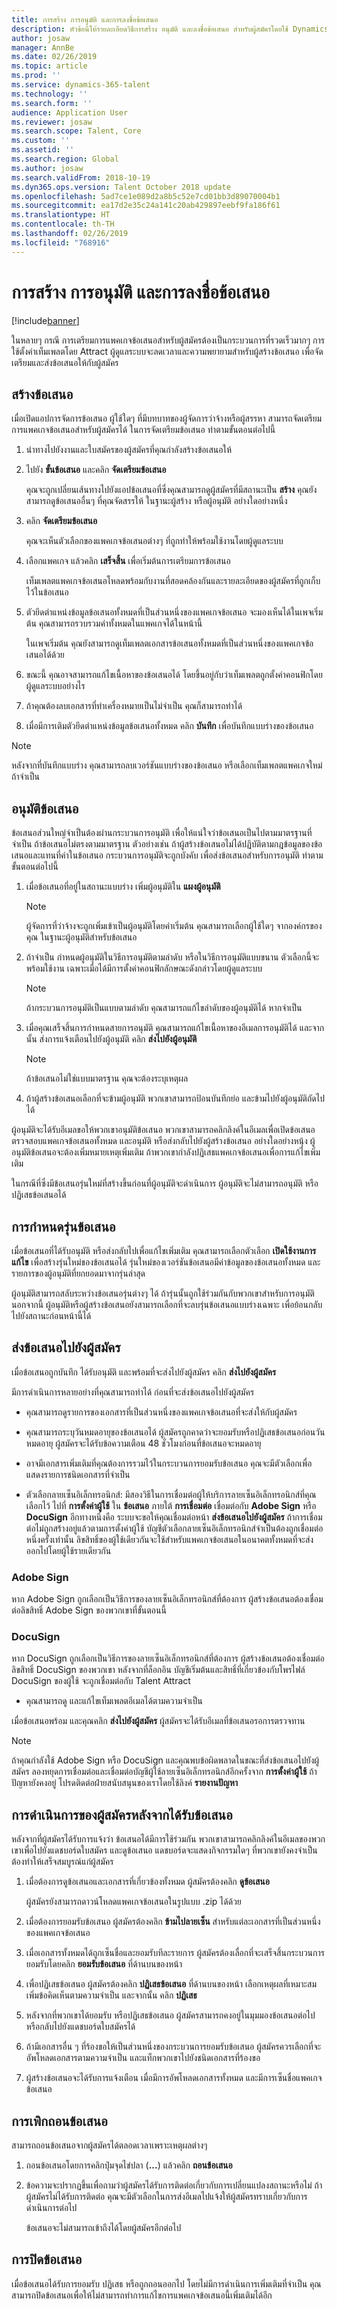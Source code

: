 ```yaml
---
title: การสร้าง การอนุมัติ และการลงชื่อข้อเสนอ
description: หัวข้อนี้ให้รายละเอียดวิธีการสร้าง อนุมัติ และลงชื่อข้อเสนอ สำหรับผู้สมัครโดยใช้ Dynamics 365 for Talent
author: josaw
manager: AnnBe
ms.date: 02/26/2019
ms.topic: article
ms.prod: ''
ms.service: dynamics-365-talent
ms.technology: ''
ms.search.form: ''
audience: Application User
ms.reviewer: josaw
ms.search.scope: Talent, Core
ms.custom: ''
ms.assetid: ''
ms.search.region: Global
ms.author: josaw
ms.search.validFrom: 2018-10-19
ms.dyn365.ops.version: Talent October 2018 update
ms.openlocfilehash: 5ad7ce1e089d2a8b5c52e7cd01bb3d89070004b1
ms.sourcegitcommit: ea17d2e35c24a141c20ab429897eebf9fa186f61
ms.translationtype: HT
ms.contentlocale: th-TH
ms.lasthandoff: 02/26/2019
ms.locfileid: "768916"
---
```

# <a name="creating-approving-and-signing-offers"></a>การสร้าง การอนุมัติ และการลงชื่อข้อเสนอ

[!include[banner](../includes/banner.md)]

ในหลายๆ กรณี การเตรียมการแพคเกจข้อเสนอสำหรับผู้สมัครต้องเป็นกระบวนการที่รวดเร็วมากๆ
การใช้ตั้งค่าเท็มเพลตโดย Attract ผู้ดูแลระบบจะลดเวลาและความพยายามสำหรับผู้สร้างข้อเสนอ เพื่อจัดเตรียมและส่งข้อเสนอให้กับผู้สมัคร

## <a name="create-an-offer"></a>สร้างข้อเสนอ

เมื่อเปิดแอปการจัดการข้อเสนอ ผู้ใช้ใดๆ ที่มีบทบาทของผู้จัดการว่าจ้างหรือผู้สรรหา สามารถจัดเตรียมการแพคเกจข้อเสนอสำหรับผู้สมัครได้ ในการจัดเตรียมข้อเสนอ ทำตามขั้นตอนต่อไปนี้

1.  นำทางไปยังงานและใบสมัครของผู้สมัครที่คุณกำลังสร้างข้อเสนอให้

1.  ไปยัง **ขั้นข้อเสนอ** และคลิก **จัดเตรียมข้อเสนอ**

    คุณจะถูกเปลี่ยนเส้นทางไปยังแอปข้อเสนอที่ซึ่งคุณสามารถดูผู้สมัครที่มีสถานะเป็น **สร้าง** คุณยังสามารถดูข้อเสนออื่นๆ ที่คุณจัดสรรให้ ในฐานะผู้สร้าง หรือผู้อนุมัติ อย่างใดอย่างหนึ่ง

1.  คลิก **จัดเตรียมข้อเสนอ** 
    
    คุณจะเห็นตัวเลือกของแพคเกจข้อเสนอต่างๆ ที่ถูกทำให้พร้อมใช้งานโดยผู้ดูแลระบบ

1.  เลือกแพคเกจ แล้วคลิก **เสร็จสิ้น** เพื่อเริ่มต้นการเตรียมการข้อเสนอ

    เท็มเพลตแพคเกจข้อเสนอโหลดพร้อมกับงานที่สอดคล้องกันและรายละเอียดของผู้สมัครที่ถูกเก็บไว้ในข้อเสนอ

1.  ตัวยึดตำแหน่งข้อมูลข้อเสนอทั้งหมดที่เป็นส่วนหนึ่งของแพคเกจข้อเสนอ จะมองเห็นได้ในเพจเริ่มต้น คุณสามารถรวบรวมค่าทั้งหมดในแพคเกจได้ในหน้านี้

    ในเพจเริ่มต้น คุณยังสามารถดูเท็มเพลตเอกสารข้อเสนอทั้งหมดที่เป็นส่วนหนึ่งของแพคเกจข้อเสนอได้ด้วย

1.  ขณะนี้ คุณอาจสามารถแก้ไขเนื้อหาของข้อเสนอได้ โดยขึ้นอยู่กับว่าเท็มเพลตถูกตั้งค่าคอนฟิกโดยผู้ดูแลระบบอย่างไร

1.  ถ้าคุณต้องลบเอกสารที่ทำเครื่องหมายเป็นไม่จำเป็น คุณก็สามารถทำได้

1. เมื่อมีการเติมตัวยึดตำแหน่งข้อมูลข้อเสนอทั้งหมด คลิก **บันทึก** เพื่อบันทึกแบบร่างของข้อเสนอ

>[!NOTE]
> หลังจากที่บันทึกแบบร่าง คุณสามารถลบเวอร์ชันแบบร่างของข้อเสนอ หรือเลือกเท็มเพลตแพคเกจใหม่ ถ้าจำเป็น


## <a name="approve-an-offer"></a>อนุมัติข้อเสนอ

ข้อเสนอส่วนใหญ่จำเป็นต้องผ่านกระบวนการอนุมัติ เพื่อให้แน่ใจว่าข้อเสนอเป็นไปตามมาตรฐานที่จำเป็น ถ้าข้อเสนอไม่ตรงตามมาตรฐาน ตัวอย่างเช่น ถ้าผู้สร้างข้อเสนอไม่ได้ปฏิบัติตามกฎข้อมูลของข้อเสนอและแทนที่ค่าในข้อเสนอ กระบวนการอนุมัติจะถูกบังคับ เพื่อส่งข้อเสนอสำหรับการอนุมัติ ทำตามขั้นตอนต่อไปนี้

1.  เมื่อข้อเสนอที่อยู่ในสถานะแบบร่าง เพิ่มผู้อนุมัติใน **แผงผู้อนุมัติ** 
    >[!NOTE]
    > ผู้จัดการที่ว่าจ้างจะถูกเพิ่มเข้าเป็นผู้อนุมัติโดยค่าเริ่มต้น คุณสามารถเลือกผู้ใช้ใดๆ จากองค์กรของคุณ ในฐานะผู้อนุมัติสำหรับข้อเสนอ

1.  ถ้าจำเป็น กำหนดผู้อนุมัติในวิธีการอนุมัติตามลำดับ หรือในวิธีการอนุมัติแบบขนาน ตัวเลือกนี้จะพร้อมใช้งาน เฉพาะเมื่อได้มีการตั้งค่าคอนฟิกลักษณะดังกล่าวโดยผู้ดูแลระบบ
    >[!NOTE]
    > ถ้ากระบวนการอนุมัติเป็นแบบตามลำดับ คุณสามารถแก้ไขลำดับของผู้อนุมัติได้ หากจำเป็น

1.  เมื่อคุณเสร็จสิ้นการกำหนดสายการอนุมัติ คุณสามารถแก้ไขเนื้อหาของอีเมลการอนุมัติได้ และจากนั้น ส่งการแจ้งเตือนไปยังผู้อนุมัติ คลิก **ส่งไปยังผู้อนุมัติ**
    >[!NOTE]
    > ถ้าข้อเสนอไม่ใช่แบบมาตรฐาน คุณจะต้องระบุเหตุผล

1.  ถ้าผู้สร้างข้อเสนอเลือกที่จะข้ามผู้อนุมัติ พวกเขาสามารถป้อนบันทึกย่อ และข้ามไปยังผู้อนุมัติถัดไปได้

ผู้อนุมัติจะได้รับอีเมลขอให้พวกเขาอนุมัติข้อเสนอ พวกเขาสามารถคลิกลิงค์ในอีเมลเพื่อเปิดข้อเสนอ ตรวจสอบแพคเกจข้อเสนอทั้งหมด และอนุมัติ หรือส่งกลับไปยังผู้สร้างข้อเสนอ อย่างใดอย่างหนุ้ง ผู้อนุมัติข้อเสนอจะต้องเพิ่มหมายเหตุเพิ่มเติม ถ้าพวกเขากำลังปฏิเสธแพคเกจข้อเสนอเพื่อการแก้ไขเพิ่มเติม 

ในกรณีที่ซึ่งมีข้อเสนอรุ่นใหม่ที่สร้างขึ้นก่อนที่ผู้อนุมัติจะดำเนินการ ผู้อนุมัติจะไม่สามารถอนุมัติ หรือปฏิเสธข้อเสนอได้

## <a name="offer-versioning"></a>การกำหนดรุ่นข้อเสนอ 

เมื่อข้อเสนอที่ได้รับอนุมัติ หรือส่งกลับไปเพื่อแก้ไขเพิ่มเติม คุณสามารถเลือกตัวเลือก **เปิดใช้งานการแก้ไข** เพื่อสร้างรุ่นใหม่ของข้อเสนอได้ รุ่นใหม่ของเวอร์ชันข้อเสนอมีค่าข้อมูลของข้อเสนอทั้งหมด และรายการของผู้อนุมัติที่ยกยอดมาจากรุ่นล่าสุด 

ผู้อนุมัติสามารถสลับระหว่างข้อเสนอรุ่นต่างๆ ได้ ถ้ารุ่นนั้นถูกใช้ร่วมกันกับพวกเขาสำหรับการอนุมัติ นอกจากนี้ ผู้อนุมัติหรือผู้สร้างข้อเสนอยังสามารถเลือกที่จะลบรุ่นข้อเสนอแบบร่างเฉพาะ เพื่อย้อนกลับไปยังสถานะก่อนหน้านี้ได้


## <a name="send-an-offer-to-a-candidate"></a>ส่งข้อเสนอไปยังผู้สมัคร 

เมื่อข้อเสนอถูกบันทึก ได้รับอนุมัติ และพร้อมที่จะส่งไปยังผู้สมัคร คลิก **ส่งไปยังผู้สมัคร**

มีการดำเนินการหลายอย่างที่คุณสามารถทำได้ ก่อนที่จะส่งข้อเสนอไปยังผู้สมัคร
-  คุณสามารถดูรายการของเอกสารที่เป็นส่วนหนึ่งของแพคเกจข้อเสนอที่จะส่งให้กับผู้สมัคร

-  คุณสามารถระบุวันหมดอายุของข้อเสนอได้ ผู้สมัครถูกคาดว่าจะยอมรับหรือปฏิเสธข้อเสนอก่อนวันหมดอายุ  ผู้สมัครจะได้รับข้อความเตือน 48 ชั่วโมงก่อนที่ข้อเสนอจะหมดอายุ

-  อาจมีเอกสารเพิ่มเติมที่คุณต้องการรวมไว้ในกระบวนการยอมรับข้อเสนอ คุณจะมีตัวเลือกเพื่อแสดงรายการชนิดเอกสารที่จำเป็น

- ตัวเลือกลายเซ็นอิเล็กทรอนิกส์: มีสองวิธีในการเชื่อมต่อผู้ให้บริการลายเซ็นอิเล็กทรอนิกส์ที่คุณเลือกไว้ ไปที่ **การตั้งค่าผู้ใช้** ใน **ข้อเสนอ** ภายใต้ **การเชื่อมต่อ** เชื่อมต่อกับ **Adobe Sign** หรือ **DocuSign** อีกทางหนึ่งคือ ระบบจะขอให้คุณเชื่อมต่อหน้า **ส่งข้อเสนอไปยังผู้สมัคร** ถ้าการเชื่อมต่อไม่ถูกสร้างอยู่แล้วตามการตั้งค่าผู้ใช้ บัญชีตัวเลือกลายเซ็นอิเล็กทรอนิกส์จำเป็นต้องถูกเชื่อมต่อหนึ่งครั้งเท่านั้น ลิขสิทธิ์ของผู้ใช้เดียวกันจะใช้สำหรับแพคเกจข้อเสนอในอนาคตทั้งหมดที่จะส่งออกไปโดยผู้ใช้รายเดียวกัน 

### <a name="adobe-sign"></a>Adobe Sign
หาก Adobe Sign ถูกเลือกเป็นวิธีการของลายเซ็นอิเล็กทรอนิกส์ที่ต้องการ ผู้สร้างข้อเสนอต้องเชื่อมต่อลิขสิทธิ์ Adobe Sign ของพวกเขาที่ขั้นตอนนี้ 

### <a name="docusign"></a>DocuSign
หาก DocuSign ถูกเลือกเป็นวิธีการของลายเซ็นอิเล็กทรอนิกส์ที่ต้องการ ผู้สร้างข้อเสนอต้องเชื่อมต่อลิขสิทธิ์ DocuSign ของพวกเขา หลังจากที่ล็อกอิน บัญชีเริ่มต้นและสิทธิ์ที่เกี่ยวข้องกับโพรไฟล์ DocuSign ของผู้ใช้ จะถูกเชื่อมต่อกับ Talent Attract 

-  คุณสามารถดู และแก้ไขเท็มเพลตอีเมลได้ตามความจำเป็น

เมื่อข้อเสนอพร้อม และคุณคลิก **ส่งไปยังผู้สมัคร** ผู้สมัครจะได้รับอีเมลที่ข้อเสนอรอการตรวจทาน

>[!NOTE]
> ถ้าคุณกำลังใช้ Adobe Sign หรือ DocuSign และคุณพบข้อผิดพลาดในขณะที่ส่งข้อเสนอไปยังผู้สมัคร ลองหยุดการเชื่อมต่อและเชื่อมต่อบัญชีผู้ใช้ลายเซ็นอิเล็กทรอนิกส์อีกครั้งจาก **การตั้งค่าผู้ใช้** ถ้าปัญหายังคงอยู่ โปรดติดต่อฝ่ายสนับสนุนของเราโดยใช้ลิงค์ **รายงานปัญหา**

## <a name="candidates-actions-after-receiving-an-offer"></a>การดำเนินการของผู้สมัครหลังจากได้รับข้อเสนอ

หลังจากที่ผู้สมัครได้รับการแจ้งว่า ข้อเสนอได้มีการใช้ร่วมกัน พวกเขาสามารถคลิกลิงค์ในอีเมลของพวกเขาเพื่อไปยังแดชบอร์ดใบสมัคร และดูข้อเสนอ แดชบอร์ดจะแสดงกิจกรรมใดๆ ที่พวกเขายังคงจำเป็นต้องทำให้เสร็จสมบูรณ์แก่ผู้สมัคร

1.  เมื่อต้องการดูข้อเสนอและเอกสารที่เกี่ยวข้องทั้งหมด ผู้สมัครต้องคลิก **ดูข้อเสนอ**

    ผู้สมัครยังสามารถดาวน์โหลดแพคเกจข้อเสนอในรูปแบบ .zip ได้ด้วย

1.  เมื่อต้องการยอมรับข้อเสนอ ผู้สมัครต้องคลิก **ข้ามไปลายเซ็น** สำหรับแต่ละเอกสารที่เป็นส่วนหนึ่งของแพคเกจข้อเสนอ

1.  เมื่อเอกสารทั้งหมดได้ถูกเซ็นชื่อและยอมรับทีละรายการ ผู้สมัครต้องเลื่อกที่จะเสร็จสิ้นกระบวนการยอมรับโดยคลิก **ยอมรับข้อเสนอ** ที่ด้านบนของหน้า

1.  เพื่อปฏิเสธข้อเสนอ ผู้สมัครต้องคลิก **ปฏิเสธข้อเสนอ** ที่ด้านบนของหน้า เลือกเหตุผลที่เหมาะสม เพิ่มข้อคิดเห็นตามความจำเป็น และจากนั้น คลิก **ปฏิเสธ**

1.  หลังจากที่พวกเขาได้ยอมรับ หรือปฏิเสธข้อเสนอ ผู้สมัครสามารถคงอยู่ในมุมมองข้อเสนอต่อไป หรือกลับไปยังแดชบอร์ดใบสมัครได้

1.  ถ้ามีเอกสารอื่น ๆ ที่ร้องขอให้เป็นส่วนหนึ่งของกระบวนการยอมรับข้อเสนอ ผู้สมัครควรเลือกที่จะอัพโหลดเอกสารตามความจำเป็น และแท็กพวกเขาไปยังชนิดเอกสารที่ร้องขอ

1.  ผู้สร้างข้อเสนอจะได้รับการแจ้งเตือน เมื่อมีการอัพโหลดเอกสารทั้งหมด และมีการเซ็นชื่อแพคเกจข้อเสนอ


## <a name="withdrawing-an-offer"></a>การเพิกถอนข้อเสนอ

สามารถถอนข้อเสนอจากผู้สมัครได้ตลอดเวลาเพราะเหตุผลต่างๆ 
1.  ถอนข้อเสนอโดยการคลิกปุ่มจุดไข่ปลา (**...**) แล้วคลิก **ถอนข้อเสนอ** 

2. ข้อความจะปรากฏขึ้นเพื่อถามว่าผู้สมัครได้รับการติดต่อเกี่ยวกับการเปลี่ยนแปลงสถานะหรือไม่ ถ้าผู้สมัครไม่ได้รับการติดต่อ คุณจะมีตัวเลือกในการส่งอีเมลไปแจ้งให้ผู้สมัครทราบเกี่ยวกับการดำเนินการต่อไป 

   ข้อเสนอจะไม่สามารถเข้าถึงได้โดยผู้สมัครอีกต่อไป


## <a name="closing-an-offer"></a>การปิดข้อเสนอ 

เมื่อข้อเสนอได้รับการยอมรับ ปฏิเสธ หรือถูกถอนออกไป โดยไม่มีการดำเนินการเพิ่มเติมที่จำเป็น คุณสามารถปิดข้อเสนอเพื่อให้ไม่สามารถทำการแก้ไขการแพคเกจข้อเสนอนี้เพิ่มเติมได้อีก
